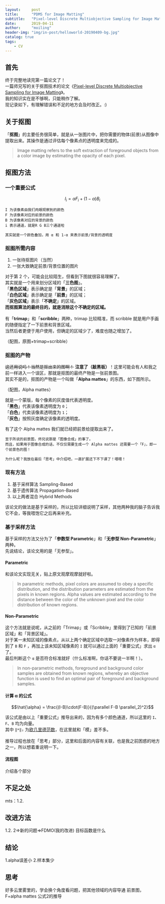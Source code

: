 ```yaml
---
layout:     post
title:      "PDMS for Image Matting"
subtitle:   "Pixel-level Discrete Multiobjective Sampling for Image Matting"
date:       2019-04-11
author:     "moiling"
header-img: "img/in-post/helloworld-20190409-bg.jpg"
catalog: true
tags:
    - CV
---
```


## 首先

终于完整地读完第一篇论文了！<br />一篇师兄写的关于抠图技术的论文《[Pixel-level Discrete Multiobjective Sampling for Image Matting](https://ieeexplore.ieee.org/document/8660585)》。<br />我的知识实在是不够啊，只能稍作了解。<br />现记录如下，有理解错误和不足的地方会及时改正。:)

## 关于抠图

「**抠图**」的主要任务很简单，就是从一张图片中，把你需要的物体(前景)从图像中提取出来。其操作是通过评估每个像素点的透明度来完成的。<br />
> Image matting refers to the soft extraction of foreground objects from a color image by estimating the opacity of
each pixel.

## 抠图方法

### 一个重要公式

$$I_{i} = \alpha F_{i} + (1-\alpha) B_{i}$$

```
I 为该像素由我们肉眼观察到的颜色
F 为该像素对应的前景的颜色
B 为该像素对应的背景的颜色
i 表示通道，就是R G B三个通道啦

其实就是一个颜色叠加，用 α 和 1-α 来表示前景/背景的透明度
```

### 抠图所需内容

1. 一张待抠图片（当然）
2. 一张大致确定前景/背景位置的图片

对于第 2 个，可能会比较陌生，但看到下图就很容易理解了。<br/>
其实就是一个用来划分区域的「**三色图**」。<br/>
「**黑色区域**」表示确定是「**背景**」的区域；<br/>
「**白色区域**」表示确定是「**前景**」的区域；<br/>
「**灰色区域**」表示「**不确定**」的区域。<br/>
**而抠图算法的最终目的，就是消除这个不确定的区域。**<br/>
<br/>
有「**trimap**」和「**scribble**」两种，trimap 比较精准，而 scribble 就是用户手画的随便指定了一下前景和背景区域。<br/>
当然后者更便于用户使用，但确定的区域少了，难度也随之增加了。<br/>

（配图，原图+trimap+scribble）


### 抠图的产物

<s>这还用说吗！当然是抠出来的图啊！</s>
**注意了（敲黑板）**！这里可能会有人和我之前一样进入一个误区，那就是抠图的最终产物是一张前景图。<br/>
其实不是的，抠图的产物是一个叫做「**Alpha mattes**」的东西，如下图所示。<br/>

（配图，Alpha mattes）

就是一个蒙版，每个像素的灰度值代表透明度。<br/>
「**黑色**」代表该像素透明度为 `0`；<br/>
「**白色**」代卖该像素透明度为 `1`；<br/>
「**灰色**」按照灰度确定该像素的透明度。<br/>

有了这个 Alpha mattes 我们就已经把前景给提取出来了。<br/>
```
至于所说的前景图，师兄说那是「图像合成」的事了。
而且，如果用于图像合成的话，不仅仅需要生成一个 Alpha mattes 还需要一个「F」，即一个前景色的图！

为什么呢？我放在最后「思考」中介绍吧，一直扩展还下不下课了！喂喂！
```

### 现有方法

1. 基于采样算法 Sampling-Based       
2. 基于遗传算法 Propagation-Based    
3. 以上两者混合 Hybrid Methods       

该论文的做法是基于采样的，所以比较详细说明了采样，其他两种我的脑子告诉我它不会，等我喂饱它之后再来补充。

### 基于采样方法

基于采样的方法又分为了「**参数型 Parametric**」和「**无参型 Non-Parametric**」两种。<br/>
先说结论，该论文用的是「无参型」。

#### Parametric

和该论文实现无关，贴上原文观摩观摩就好啦。
> In parametric methods, pixel colors are assumed to obey a specific distribution, and the distribution parameters are estimated from the pixels in known regions. Alpha values are estimated according to the distance between the color of the unknown pixel and the color distribution of known regions.

#### Non-Parametric

这个方法就是说呢，从之前的「Trimap」或「Scribble」里得到了已知的「前景区域」和「背景区域」。<br/>
对于某一未知区域的像素点，从以上两个确定区域中选取一对像素作为样本，即得到了 `B` 和 `F` ，再加上该未知区域像素的 `I` 就可以通过上面的「重要公式」求出 `α` 了。<br/>
最后判断这个 `α` 是否符合标准就好（什么标准啊，你话不要说一半啊！）。

> In non-parametric methods, foreground and background color samples are obtained from known regions, whereby an objective function is used to find an optimal pair of foreground and background samples.

#### 计算 α 的公式

$$\hat{\alpha} = \frac{(I-B)\cdot(F-B)}{(\parallel F-B \parallel_2)^2}$$

该公式是由以上「重要公式」推导出来的，因为有多个颜色通道，所以这里的 `I`、`F`、`B` 均为向量。<br/>
其中 `‖*‖₂` 为[欧几里德范数](https://en.wikipedia.org/wiki/Norm_(mathematics)#Euclidean_norm)，在这里就和「模」差不多。<br/>
<br/>
推导过程也放在「思考」部分，这里和后面的内容有关联，也是我之前困惑的地方之一，所以想着重说明一下。<br/>

#### 流程图

介绍各个部分

## 不足之处

mts：1.2.

## 改进方法

1.2.
2=>新的问题=>FDMO(我的改进)
目标函数是什么

## 结论

1.alpha误差小
2.样本集少

## 思考

好多云里雾里的，学会换个角度看问题，把其他领域的内容导通
前景图，F+alpha mattes
公式2的推导